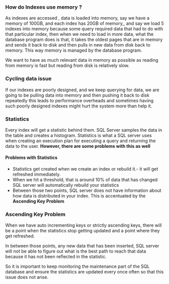 ### How do Indexes use memory ? 

As indexes are accessed , data is loaded into memory, say we have a memory of 100GB, and each index has 20GB of memory,, and say we load 5 indexes into memory because some query required data that had to do with that particular index, then when we need to load in more data, what the database program does is that, it takes the oldest pages that are in memory and sends it back to disk and then pulls in new data from disk back to memory. This way memory is managed by the database program. 

We want to have as much relevant data in memory as possible as reading from memory is fast but reading from disk is relatively slow. 

### Cycling data issue

If our indexes are poorly designed, and we keep querying for data, we are going to be pulling data into memory and then pushing it back to disk repeatedly this leads to performance overheads and sometimes having such poorly designed indexes might hurt the system more than help it.

### Statistics

Every index will get a statistic behind them. SQL Server samples the data in the table and creates a histogram. Statistics is what a SQL server uses when creating an execution plan for executing a query and returning the data to the user. **However, there are some problems with this as well**

#### Problems with Statistics
- Statistics get created when we create an index or rebuild it.- it will get refreshed immediately.
- When we hit a threshold, that is around 10% of data that has changed SQL server will automatically rebuild your statistics
- Between those two points, SQL server does not have information about how data is distributed in your index. This is accentuated by the **Ascending Key Problem**

### Ascending Key Problem

When we have auto incrementing keys or strictly ascending keys, there will be a point when the statistics stop getting updated and a point where they get refreshed. 

In between those points, any new data that has been inserted, SQL server will not be able to figure out what is the best path to reach that data because it has not been reflected in the statistic. 

So it is important to keep monitoring the maintenance part of the SQL database and ensure the statistics are updated every once often so that this issue does not arise.
